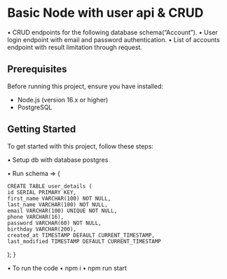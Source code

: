 # Basic Node with user api & CRUD

• CRUD endpoints for the following database schema(“Account”).
• User login endpoint with email and password authentication.
• List of accounts endpoint with result limitation through request.

## Prerequisites

Before running this project, ensure you have installed:

- Node.js (version 16.x or higher)
- PostgreSQL

## Getting Started

To get started with this project, follow these steps:

• Setup db with database postgres

• Run schema => {

    CREATE TABLE user_details (
    id SERIAL PRIMARY KEY,
    first_name VARCHAR(100) NOT NULL,
    last_name VARCHAR(100) NOT NULL,
    email VARCHAR(100) UNIQUE NOT NULL,
    phone VARCHAR(16),
    password VARCHAR(60) NOT NULL,
    birthday VARCHAR(200),
    created_at TIMESTAMP DEFAULT CURRENT_TIMESTAMP,
    last_modified TIMESTAMP DEFAULT CURRENT_TIMESTAMP
);
}


• To run the code 
• npm i
• npm run start
